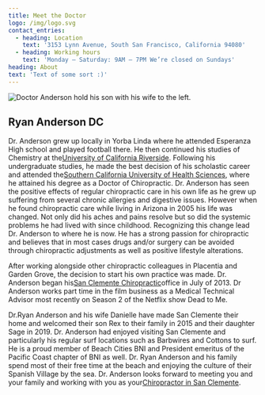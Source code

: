 ```yaml
---
title: Meet the Doctor
logo: /img/logo.svg
contact_entries:
  - heading: Location
    text: '3153 Lynn Avenue, South San Francisco, California 94080'
  - heading: Working hours
    text: 'Monday – Saturday: 9AM – 7PM We’re closed on Sundays'
heading: About
text: 'Text of some sort :)'
---
```

![Doctor Anderson hold his son with his wife to the left.](img/Family.jpg)

## Ryan Anderson DC

Dr. Anderson grew up locally in Yorba Linda where he attended Esperanza High school and played football there. He then continued his studies of Chemistry at the[](<>)[University of California Riverside](http://www.ucr.edu/ "University of California Riverside"). Following his undergraduate studies, he made the best decision of his scholastic career and attended the[](<>)[Southern California University of Health Sciences](http://scuhs.edu/ "Southern California University of Health Sciences"), where he attained his degree as a Doctor of Chiropractic. Dr. Anderson has seen the positive effects of regular chiropractic care in his own life as he grew up suffering from several chronic allergies and digestive issues. However when he found chiropractic care while living in Arizona in 2005 his life was changed. Not only did his aches and pains resolve but so did the systemic problems he had lived with since childhood. Recognizing this change lead Dr. Anderson to where he is now. He has a strong passion for chiropractic and believes that in most cases drugs and/or surgery can be avoided through chiropractic adjustments as well as positive lifestyle alterations.

After working alongside other chiropractic colleagues in Placentia and Garden Grove, the decision to start his own practice was made. Dr. Anderson began his[](<>)[San Clemente Chiropractic](http://www.trestleschiropractic.com/contact-us "San Clemente Chiropractic")office in July of 2013. Dr Anderson works part time in the film business as a Medical Technical Advisor most recently on Season 2 of the Netflix show Dead to Me.

Dr.[](<>)Ryan Anderson and his wife Danielle have made San Clemente their home and welcomed their son Rex to their family in 2015 and their daughter Sage in 2019. Dr. Anderson had enjoyed visiting San Clemente and particularly his regular surf locations such as Barbwires and Cottons to surf. He is a proud member of Beach Cities BNI and President emeritus of the Pacific Coast chapter of BNI as well. Dr[](<>). Ryan Anderson and his family spend most of their free time at the beach and enjoying the culture of their Spanish ViIlage by the sea. Dr. Anderson looks forward to meeting you and your family and working with you as your[](<>)[Chiropractor in San Clemente](http://www.trestleschiropractic.com/ "Chiropractor in San Clemente").